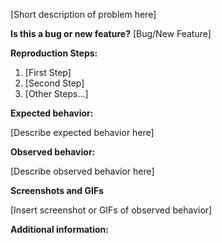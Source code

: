 [Short description of problem here]

**Is this a bug or new feature?** [Bug/New Feature]

**Reproduction Steps:**

1. [First Step]
2. [Second Step]
3. [Other Steps...]

**Expected behavior:**

[Describe expected behavior here]

**Observed behavior:**

[Describe observed behavior here]

**Screenshots and GIFs**

[Insert screenshot or GIFs of observed behavior]

**Additional information:**